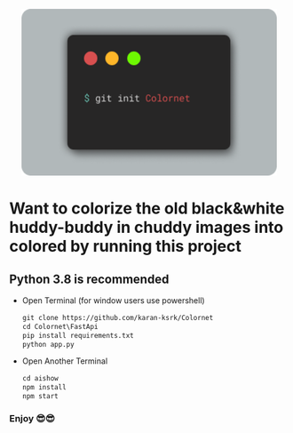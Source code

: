 ﻿<p align="center">
  <img width="460" height="300" src="mac1.png">
</p>

# Want to colorize the old black&white huddy-buddy in chuddy images into colored by running this project

## Python 3.8 is recommended

- Open Terminal (for window users use powershell)

      git clone https://github.com/karan-ksrk/Colornet
      cd Colornet\FastApi
      pip install requirements.txt
      python app.py

- Open Another Terminal

      cd aishow
      npm install
      npm start

### Enjoy 😎😎
